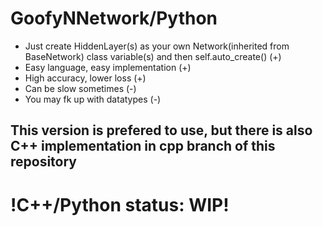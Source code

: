 <h1>GoofyNNetwork/Python</h1>
<ul>
  <li>Just create HiddenLayer(s) as your own Network(inherited from BaseNetwork) class variable(s) and then self.auto_create() (+)</li>
  <li>Easy language, easy implementation (+)</li>
  <li>High accuracy, lower loss (+)</li>
  <li>Can be slow sometimes (-)</li>
  <li>You may fk up with datatypes (-)</li>
</ul>
<h2>This version is prefered to use, but there is also C++ implementation in cpp branch of this repository</h2>
<h1>!C++/Python status: WIP!</h1>
